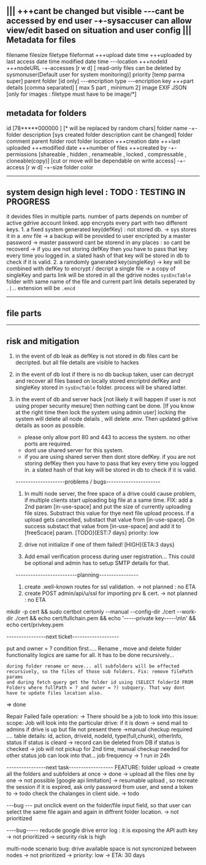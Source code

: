 |||
    +++cant be changed but visible
    ---cant be accessed by end user
    -+-sysaccuser can allow view/edit based on situation and user config
|||
Metadata for files
-------------------------------
filename
filesize
filetype
fileformat
+++upload date time
+++uploaded by
last access date time
modified date time
---location
+++nodeId
+++nodeURL
-+-accesses [r w d] [ read-only files can be deleted by sysmonuser(Default user for system monitoring)]
priority [temp parma super]
parent folder [id only]
---encription type
---encription key
+++part details [comma separated] [ max 5 part , minimum 2]
image EXIF JSON [only for images : filetype must have to be image/*]


metadata for folders
------------------------------------
id [78*****000000 ] [* will be replaced by random chars]
folder name
-+-folder description [sys created folder description cant be changed]
folder comment
parent folder
root folder
location
+++creation date
+++last uploaded
+++modified date
+++number of files
+++created by
-+-permissions [shareable , hidden , renameable , locked , compressable , cloneable(copy)] [cut or move will be dependable on write access]
-+-access [r w d]
-+-size
folder color


---------------------------------
system design high level : TODO : TESTING IN PROGRESS
---------------------------------
it devides files in multiple parts. number of parts depends on number of active gdrive account linked.
app encrypts every part with two different keys.
    1. a fixed system generated key(defKey) : not stored db.
    -> sys stores it in a .env file
    -> a backup will be provided to user encripted by a master password
    -> master password cant be storend in any places : so cant be recoverd
    -> if you are not storing defKey then you have to pass that key every time you logged in. a slated hash of that key will be stored in db to check if it is valid.
    2. a ramdomly ganerated key(singleKey)
    -> key will be combined with defKey to encrypt / decript a single file
    -> a copy of singleKey and parts link will be stored in all the gdrive nodes `sysEncTable` folder with same name of the file and current part link details seperated by `.|.`. extension will be `.encd`

-----------------------------------
file parts
-----------------------------------

-----------------------------------
risk and mitigation
-----------------------------------
1. in the event of db leak
    as defKey is not stored in db files cant be decripted. but all file details are visible to hackes
2. in the event of db lost
    if there is no db backup taken, user can decrypt and recover all files based on locally stored encriptrd defKey and singleKey stored in `sysEncTable` folder. process will be shared latter.
3. in the event of db and server hack [not likely it will happen if user is not using proper security mesure]
    then nothing cant be done. [If you know at the right time then lock the system using admin user]
    locking the system will delete all node delails , will delete .env.
    Then updated gdrive details as soon as possible.
    * please only allow port 80 and 443 to access the system. no other ports are required.
    * dont use shared server for this system.
    * if you are using shared server then dont store defKey. if you are not storing defKey then you have to pass that key every time you logged in. a slated hash of that key will be stored in db to check if it is valid.













    --------------------problems / bugs----------------------
    1. In multi node server, the free space of a drive could cause problem, if multiple clients start uploading big file at a same time.
    FIX: add a 2nd param [in-use-space] and put the size of currently uploading file sizes.
         Substract this value for thye next file upload process.
         if a upload gets cancelled, substact that value from [in-use-space].
         On success substact that value from [in-use-space] and add it to [freeScace] param.
    [TODO]{EST:7 days}
    priority: low

    2. drive not initialize if one of them failed! [HIGH]{ETA:3 days}
    3. Add email verification process during user registration...
        This could be optional and admin has to setup SMTP details for that.






    -------------------------planning----------------
    1. create .well-known routes for ssl validation.
        -> not planned : no ETA
    2. create POST admin/api/u/ssl for importing prv & cert.
        -> not planned : no ETA





mkdir -p cert && sudo certbot certonly --manual --config-dir ./cert --work-dir ./cert && echo cert/fullchain.pem && echo '-----private key-----\n\n' && echo cert/privkey.pem




----------------next ticket-------------------

put and owner = ? condition first.....
Rename , move and delete folder functionality
    logics are same for all. It has to be done recursively...

    during folder rename or move... all subfolders will be effected recursively, so the files of those sub folders. Fix: remove filePath params 
    and during fetch query get the folder id using (SELECT folderId FROM Folders where fullPath = ? and owner = ?) subquery. That way dont  have to update files location also.
=> done



Repair Failed faile operation:
    -> There should be a job to look into this issue:
    scope: Job will look into the particular drive:
        if it is down -> send mail to admins
        if drive is up but file not present there ->manual checkup required
        ....
    table details:
        id, action, driveId, nodeId, type(full,chunk), otherInfo, status
    if status is cleard -> record can be deleted from DB
    if status is checked -> job will not pickup for 2nd time, manual checkup needed
    for other status job can look into that...
    job frequency -> 1 run in 24h


----------------next task------------------
FEATURE: folder upload
-> create all the folders and subfolders at once -> done
-> upload all the files one by one -> not possible [google api limitation]
-> resumable upload , so recreate the session if it is expired, ask only password from user, and send a token to -> todo
   check the chalanges in client side. -> todo

   ---bug ---
   put onclick event on the folder/file input field, so that user can select the same file again and again in diffrent folder location.
   -> not prioritized


   ----bug-----
   reducde google drive error log : it is exposing the API auth key
    -> not prioritized
    -> security risk is high

   multi-node scenario bug: drive available space is not syncronized between nodes
    -> not prioritized
    -> priority: low
    -> ETA: 30 days
    
